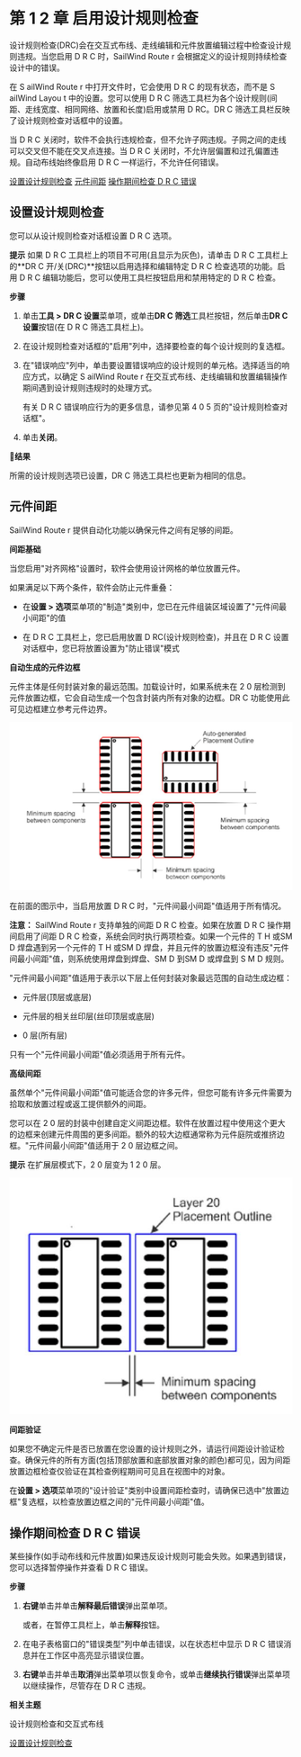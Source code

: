 # 第 1  2 章 启用设计规则检查

设计规则检查(DRC)会在交互式布线、走线编辑和元件放置编辑过程中检查设计规则违规。当您启用 D R C 时，SailWind Route r 会根据定义的设计规则持续检查设计中的错误。

在 S ailWind Route r 中打开文件时，它会使用 D R C 的现有状态，而不是 S ailWind Layou t 中的设置。您可以使用 D R C 筛选工具栏为各个设计规则(间距、走线宽度、相同网络、放置和长度)启用或禁用 D RC。DR C 筛选工具栏反映了设计规则检查对话框中的设置。

当 D R C 关闭时，软件不会执行违规检查，但不允许子网违规。子网之间的走线可以交叉但不能在交叉点连接。当 D R C 关闭时，不允许层偏置和过孔偏置违规。自动布线始终像启用 D R C 一样运行，不允许任何错误。

[设置设计规则检查](#page-0-0) [元件间距](#page-1-0) [操作期间检查 D R C 错误](#page-3-0)

## 设置设计规则检查

您可以从设计规则检查对话框设置 D R C 选项。

**提示** 如果 D R C 工具栏上的项目不可用(且显示为灰色)，请单击 D R C 工具栏上的**DR C 开/关(DRC)**按钮以启用选择和编辑特定 D R C 检查选项的功能。启用 D R C 编辑功能后，您可以使用工具栏按钮启用和禁用特定的 D R C 检查。

**步骤**

1. 单击**工具 > DR C 设置**菜单项，或单击**DR C 筛选**工具栏按钮，然后单击**DR C 设置**按钮(在 D R C 筛选工具栏上)。

2. 在设计规则检查对话框的"启用"列中，选择要检查的每个设计规则的复选框。

3. 在"错误响应"列中，单击要设置错误响应的设计规则的单元格。选择适当的响应方式，以确定 S ailWind Route r 在交互式布线、走线编辑和放置编辑操作期间遇到设计规则违规时的处理方式。

   有关 D R C 错误响应行为的更多信息，请参见第 4 0 5 页的"设计规则检查对话框"。

4. 单击**关闭**。

👀‍**结果**

所需的设计规则选项已设置，DR C 筛选工具栏也更新为相同的信息。

## 元件间距

SailWind Route r 提供自动化功能以确保元件之间有足够的间距。

**间距基础**

当您启用"对齐网格"设置时，软件会使用设计网格的单位放置元件。

如果满足以下两个条件，软件会防止元件重叠：

- 在**设置 > 选项**菜单项的"制造"类别中，您已在元件组装区域设置了"元件间最小间距"的值

- 在 D R C 工具栏上，您已启用放置 D RC(设计规则检查)，并且在 D R C 设置对话框中，您已将放置设置为"防止错误"模式

**自动生成的元件边框**

元件主体是任何封装对象的最远范围。加载设计时，如果系统未在 2  0 层检测到元件放置边框，它会自动生成一个包含封装内所有对象的边框。DR C 功能使用此可见边框建立参考元件边界。

![](/router/guide/12/_page_1_Figure_12.jpeg)

在前面的图示中，当启用放置 D R C 时，"元件间最小间距"值适用于所有情况。

**注意：** SailWind Route r 支持单独的间距 D R C 检查。如果在放置 D R C 操作期间启用了间距 D R C 检查，系统会同时执行两项检查。如果一个元件的 T  H 或SM D 焊盘遇到另一个元件的 T  H 或SM D 焊盘，并且元件的放置边框没有违反"元件间最小间距"值，则系统使用焊盘到焊盘、SM D 到SM D 或焊盘到 S M D 规则。

"元件间最小间距"值适用于表示以下层上任何封装对象最远范围的自动生成边框：

- 元件层(顶层或底层)

- 元件层的相关丝印层(丝印顶层或底层)

-  0 层(所有层)

只有一个"元件间最小间距"值必须适用于所有元件。

**高级间距**

虽然单个"元件间最小间距"值可能适合您的许多元件，但您可能有许多元件需要为拾取和放置过程或返工提供额外的间距。

您可以在 2  0 层的封装中创建自定义间距边框。软件在放置过程中使用这个更大的边框来创建元件周围的更多间距。额外的较大边框通常称为元件庭院或推挤边框。"元件间最小间距"值适用于 2  0 层边框之间。


**提示** 在扩展层模式下，2 0 层变为 1 2 0 层。

![](/router/guide/12/_page_2_Figure_13.jpeg)

**间距验证**

如果您不确定元件是否已放置在您设置的设计规则之外，请运行间距设计验证检查。确保元件的所有方面(包括顶部放置和底部放置对象的颜色)都可见，因为间距放置边框检查仅验证在其检查例程期间可见且在视图中的对象。

在**设置 > 选项**菜单项的"设计验证"类别中设置间距检查时，请确保已选中"放置边框"复选框，以检查放置边框之间的"元件间最小间距"值。

## 操作期间检查 D R C 错误

某些操作(如手动布线和元件放置)如果违反设计规则可能会失败。如果遇到错误，您可以选择暂停操作并查看 D R C 错误。

**步骤**

1. **右键**单击并单击**解释最后错误**弹出菜单项。

   或者，在暂停工具栏上，单击**解释**按钮。

2. 在电子表格窗口的"错误类型"列中单击错误，以在状态栏中显示 D R C 错误消息并在工作区中高亮显示错误位置。

3. **右键**单击并单击**取消**弹出菜单项以恢复命令，或单击**继续执行错误**弹出菜单项以继续操作，尽管存在 D R C 违规。

**相关主题**

设计规则检查和交互式布线

[设置设计规则检查](#page-0-0)